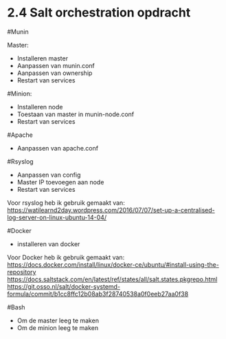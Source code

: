 # 2.4 Salt orchestration opdracht

#Munin

Master:
-	Installeren master
-	Aanpassen van munin.conf
-	Aanpassen van ownership
-	Restart van services

#Minion:
-	Installeren node
-	Toestaan van master in munin-node.conf
-	Restart van services

#Apache
-	Aanpassen van apache.conf

#Rsyslog
-	Aanpassen van config
-	Master IP toevoegen aan node
-	Restart van services

Voor rsyslog heb ik gebruik gemaakt van: https://watilearnd2day.wordpress.com/2016/07/07/set-up-a-centralised-log-server-on-linux-ubuntu-14-04/

#Docker
  - installeren van docker
  
Voor Docker heb ik gebruik gemaakt van:
https://docs.docker.com/install/linux/docker-ce/ubuntu/#install-using-the-repository
https://docs.saltstack.com/en/latest/ref/states/all/salt.states.pkgrepo.html
https://git.osso.nl/salt/docker-systemd-formula/commit/b1cc8ffc12b08ab3f28740538a0f0eeb27aa0f38

#Bash

-	Om de master leeg te maken
-	Om de minion leeg te maken
